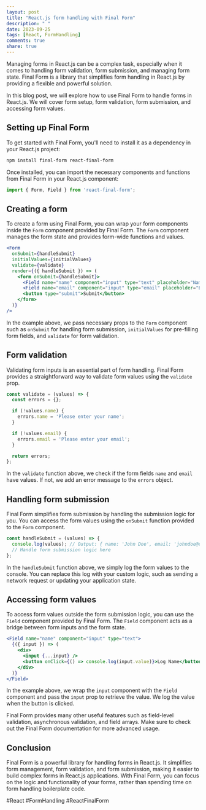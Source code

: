 ```yaml
---
layout: post
title: "React.js form handling with Final Form"
description: " "
date: 2023-09-25
tags: [React, FormHandling]
comments: true
share: true
---
```


Managing forms in React.js can be a complex task, especially when it comes to handling form validation, form submission, and managing form state. Final Form is a library that simplifies form handling in React.js by providing a flexible and powerful solution.

In this blog post, we will explore how to use Final Form to handle forms in React.js. We will cover form setup, form validation, form submission, and accessing form values.

## Setting up Final Form

To get started with Final Form, you'll need to install it as a dependency in your React.js project:

```bash
npm install final-form react-final-form
```

Once installed, you can import the necessary components and functions from Final Form in your React.js component:

```javascript
import { Form, Field } from 'react-final-form';
```

## Creating a form

To create a form using Final Form, you can wrap your form components inside the `Form` component provided by Final Form. The `Form` component manages the form state and provides form-wide functions and values.

```jsx
<Form
  onSubmit={handleSubmit}
  initialValues={initialValues}
  validate={validate}
  render={({ handleSubmit }) => (
    <form onSubmit={handleSubmit}>
      <Field name="name" component="input" type="text" placeholder="Name" />
      <Field name="email" component="input" type="email" placeholder="Email" />
      <button type="submit">Submit</button>
    </form>
  )}
/>
```

In the example above, we pass necessary props to the `Form` component such as `onSubmit` for handling form submission, `initialValues` for pre-filling form fields, and `validate` for form validation.

## Form validation

Validating form inputs is an essential part of form handling. Final Form provides a straightforward way to validate form values using the `validate` prop.

```jsx
const validate = (values) => {
  const errors = {};

  if (!values.name) {
    errors.name = 'Please enter your name';
  }

  if (!values.email) {
    errors.email = 'Please enter your email';
  }

  return errors;
};
```

In the `validate` function above, we check if the form fields `name` and `email` have values. If not, we add an error message to the `errors` object.

## Handling form submission

Final Form simplifies form submission by handling the submission logic for you. You can access the form values using the `onSubmit` function provided to the `Form` component.

```jsx
const handleSubmit = (values) => {
  console.log(values); // Output: { name: 'John Doe', email: 'johndoe@example.com' }
  // Handle form submission logic here
};
```

In the `handleSubmit` function above, we simply log the form values to the console. You can replace this log with your custom logic, such as sending a network request or updating your application state.

## Accessing form values

To access form values outside the form submission logic, you can use the `Field` component provided by Final Form. The `Field` component acts as a bridge between form inputs and the form state.

```jsx
<Field name="name" component="input" type="text">
  {({ input }) => (
    <div>
      <input {...input} />
      <button onClick={() => console.log(input.value)}>Log Name</button>
    </div>
  )}
</Field>
```

In the example above, we wrap the `input` component with the `Field` component and pass the `input` prop to retrieve the value. We log the value when the button is clicked.

Final Form provides many other useful features such as field-level validation, asynchronous validation, and field arrays. Make sure to check out the Final Form documentation for more advanced usage.

## Conclusion

Final Form is a powerful library for handling forms in React.js. It simplifies form management, form validation, and form submission, making it easier to build complex forms in React.js applications. With Final Form, you can focus on the logic and functionality of your forms, rather than spending time on form handling boilerplate code.

#React #FormHandling #ReactFinalForm